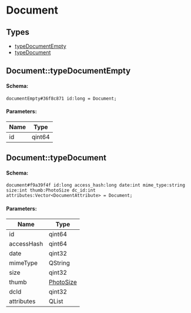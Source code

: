 # Document

## Types

* [typeDocumentEmpty](#documenttypedocumentempty)
* [typeDocument](#documenttypedocument)

## Document::typeDocumentEmpty

#### Schema:

`documentEmpty#36f8c871 id:long = Document;`

#### Parameters:

|Name|Type|
|----|----|
|id|qint64|

## Document::typeDocument

#### Schema:

`document#f9a39f4f id:long access_hash:long date:int mime_type:string size:int thumb:PhotoSize dc_id:int attributes:Vector<DocumentAttribute> = Document;`

#### Parameters:

|Name|Type|
|----|----|
|id|qint64|
|accessHash|qint64|
|date|qint32|
|mimeType|QString|
|size|qint32|
|thumb|[PhotoSize](photosize.md)|
|dcId|qint32|
|attributes|QList<DocumentAttribute>|

